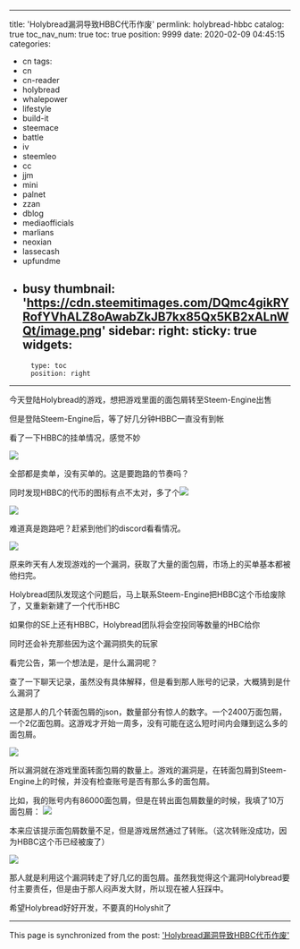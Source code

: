 
---
title: 'Holybread漏洞导致HBBC代币作废'
permlink: holybread-hbbc
catalog: true
toc_nav_num: true
toc: true
position: 9999
date: 2020-02-09 04:45:15
categories:
- cn
tags:
- cn
- cn-reader
- holybread
- whalepower
- lifestyle
- build-it
- steemace
- battle
- iv
- steemleo
- cc
- jjm
- mini
- palnet
- zzan
- dblog
- mediaofficials
- marlians
- neoxian
- lassecash
- upfundme
- busy
thumbnail: 'https://cdn.steemitimages.com/DQmc4gikRYRofYVhALZ8oAwabZkJB7kx85Qx5KB2xALnWQt/image.png'
sidebar:
    right:
        sticky: true
widgets:
    -
        type: toc
        position: right
---


今天登陆Holybread的游戏，想把游戏里面的面包屑转至Steem-Engine出售

但是登陆Steem-Engine后，等了好几分钟HBBC一直没有到帐

看了一下HBBC的挂单情况，感觉不妙

![](https://cdn.steemitimages.com/DQmc4gikRYRofYVhALZ8oAwabZkJB7kx85Qx5KB2xALnWQt/image.png)

全部都是卖单，没有买单的。这是要跑路的节奏吗？

同时发现HBBC的代币的图标有点不太对，多了个![](https://cdn.steemitimages.com/DQmU7Wuzw35yrvZxzrni91fZCHAbbZhfiwe6JLbAqe8wKTz/image.png)

![](https://cdn.steemitimages.com/DQma7GpjDovowSemeCMJNzaa7gDp58DcesRTyxCsDZ9q97U/image.png)

难道真是跑路吧？赶紧到他们的discord看看情况。

![](https://cdn.steemitimages.com/DQmT9h3cVDzTSZDRjmYKswzdncVqH9ZtyJFDG5CvGJhoAhr/image.png)

原来昨天有人发现游戏的一个漏洞，获取了大量的面包屑，市场上的买单基本都被他扫完。

Holybread团队发现这个问题后，马上联系Steem-Engine把HBBC这个币给废除了，又重新新建了一个代币HBC

如果你的SE上还有HBBC，Holybread团队将会空投同等数量的HBC给你

同时还会补充那些因为这个漏洞损失的玩家

看完公告，第一个想法是，是什么漏洞呢？

查了一下聊天记录，虽然没有具体解释，但是看到那人账号的记录，大概猜到是什么漏洞了

这是那人的几个转面包屑的json，数量部分有惊人的数字。一个2400万面包屑，一个2亿面包屑。这游戏才开始一周多，没有可能在这么短时间内会赚到这么多的面包屑。

![](https://cdn.steemitimages.com/DQmZABefVmWz7s5LZMMdP31FHzytEp2LKzJbzKdVquP4d8D/image.png)

所以漏洞就在游戏里面转面包屑的数量上。游戏的漏洞是，在转面包屑到Steem-Engine上的时候，并没有检查账号是否有那么多的面包屑。

比如，我的账号内有86000面包屑，但是在转出面包屑数量的时候，我填了10万面包屑：
![](https://cdn.steemitimages.com/DQmSwzA6reSs8WgmCtFo8E5Gdw6ny6RiAQRtg9tjucUsmed/image.png)

本来应该提示面包屑数量不足，但是游戏居然通过了转账。（这次转账没成功，因为HBBC这个币已经被废了）

![](https://cdn.steemitimages.com/DQmbcVSaXVKkdqxFkLiBmYh299PfKRERSUuXTw9vWYChUpv/image.png)

那人就是利用这个漏洞转走了好几亿的面包屑。虽然我觉得这个漏洞Holybread要付主要责任，但是由于那人闷声发大财，所以现在被人狂踩中。

希望Holybread好好开发，不要真的Holyshit了

- - -

This page is synchronized from the post: ['Holybread漏洞导致HBBC代币作废'](https://steemit.com/@ericet/holybread-hbbc)
